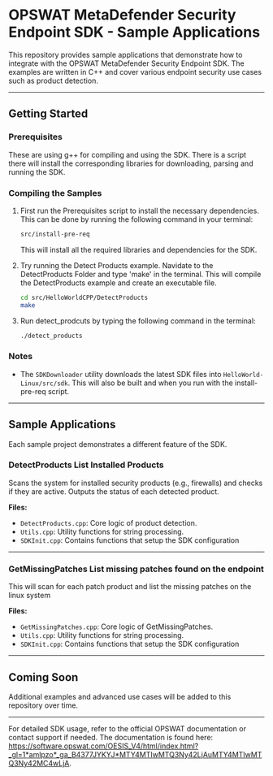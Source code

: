# OPSWAT MetaDefender Security Endpoint SDK - Sample Applications

This repository provides sample applications that demonstrate how to integrate with the OPSWAT MetaDefender Security Endpoint SDK. The examples are written in C++ and cover various endpoint security use cases such as product detection.

---

## Getting Started

### Prerequisites
These are using g++ for compiling and using the SDK.  There is a script there will install the corresponding libraries for downloading, parsing and running the SDK.

### Compiling the Samples
1. First run the Prerequisites script to install the necessary dependencies. This can be done by running the following command in your terminal:
   ```bash
   src/install-pre-req
   ```
   This will install all the required libraries and dependencies for the SDK.

2. Try running the Detect Products example.  Navidate to the DetectProducts Folder and type 'make' in the terminal. This will compile the DetectProducts example and create an executable file.

   ```bash
   cd src/HelloWorldCPP/DetectProducts
   make
   ```

3. Run detect_prodcuts by typing the following command in the terminal:
   ```bash
   ./detect_products
   ```

### Notes
- The `SDKDownloader` utility downloads the latest SDK files into `HelloWorld-Linux/src/sdk`.  This will also be built and when you run with the install-pre-req script.
---

## Sample Applications
Each sample project demonstrates a different feature of the SDK.

### DetectProducts List Installed Products
Scans the system for installed security products (e.g., firewalls) and checks if they are active. Outputs the status of each detected product.

**Files:**
- `DetectProducts.cpp`: Core logic of product detection.
- `Utils.cpp`: Utility functions for string processing.
- `SDKInit.cpp`: Contains functions that setup the SDK configuration

---

### GetMissingPatches List missing patches found on the endpoint
This will scan for each patch product and list the missing patches on the linux system

**Files:**
- `GetMissingPatches.cpp`: Core logic of GetMissingPatches.
- `Utils.cpp`: Utility functions for string processing.
- `SDKInit.cpp`: Contains functions that setup the SDK configuration

---


## Coming Soon
Additional examples and advanced use cases will be added to this repository over time.

---

For detailed SDK usage, refer to the official OPSWAT documentation or contact support if needed.  The documentation is found here: https://software.opswat.com/OESIS_V4/html/index.html?_gl=1*amlpzo*_ga_B4377JYKYJ*MTY4MTIwMTQ3Ny42LjAuMTY4MTIwMTQ3Ny42MC4wLjA.
